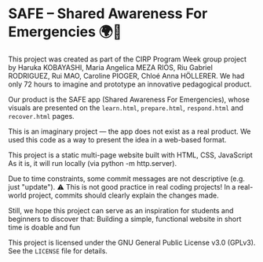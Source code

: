 # SAFE – Shared Awareness For Emergencies 🌍🚨

This project was created as part of the CIRP Program Week group project by Haruka KOBAYASHI, Maria Angelica MEZA RIOS, Riu Gabriel RODRIGUEZ, Rui MAO, Caroline PIOGER, Chloé Anna HÖLLERER. We had only 72 hours to imagine and prototype an innovative pedagogical product.

Our product is the SAFE app (Shared Awareness For Emergencies), whose visuals are presented on the ```learn.html```, ```prepare.html```, ```respond.html``` and ```recover.html``` pages. 

This is an imaginary project — the app does not exist as a real product.
We used this code as a way to present the idea in a web-based format.

This project is a static multi-page website built with HTML, CSS, JavaScript
As it is, it will run locally (via python -m http.server).

Due to time constraints, some commit messages are not descriptive (e.g. just "update").
⚠️ This is not good practice in real coding projects! 
In a real-world project, commits should clearly explain the changes made.

Still, we hope this project can serve as an inspiration for students and beginners to discover that:
Building a simple, functional website in short time is doable and fun

This project is licensed under the GNU General Public License v3.0 (GPLv3).
See the ```LICENSE``` file for details.
